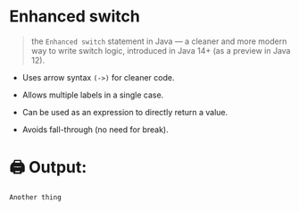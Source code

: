 # **Enhanced switch**
> the `Enhanced switch` statement in Java — a cleaner and more modern way to write switch logic, introduced in Java 14+ (as a preview in Java 12).

* Uses arrow syntax `(->)` for cleaner code.

* Allows multiple labels in a single case.

* Can be used as an expression to directly return a value.

* Avoids fall-through (no need for break).

# **🖨️ Output:**
```
Another thing
```
